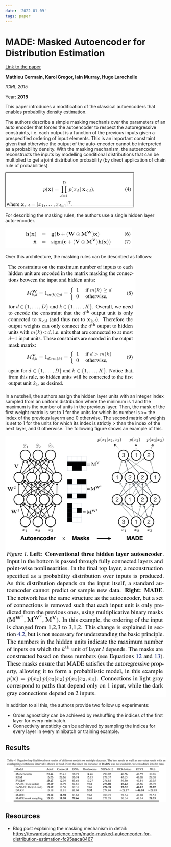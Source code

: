 ```yaml
---
date: '2022-01-09'
tags: paper
---
```

# MADE: Masked Autoencoder for Distribution Estimation

[Link to the paper](https://arxiv.org/abs/1502.03509)

**Mathieu Germain, Karol Gregor, Iain Murray, Hugo Larochelle**

*ICML 2015*

Year: **2015**


This paper introduces a modification of the classical autoencoders that enables probability density estimation.

The authors describe a simple masking mechanis over the parameters of an auto encoder that forces the autoencoder to respect the autoregressive constraints, i.e. each output is a function of the previous inputs given a prespecified ordering of input elements. This is an important constraint given that otherwise the output of the auto-encoder cannot be interpreted as a probability density. With the masking mechanism, the autoencoder reconstructs the inputs by modelling conditional distributions that can be multiplied to get a joint distribution probability (by direct application of chain rule of probabilities).

![](assets/germain2015/chain_rule.png)

For describing the masking rules, the authors use a single hidden layer auto-encoder.

![](assets/germain2015/autoencoder.png)

Over this architecture, the masking rules can be described as follows:

![](assets/germain2015/masking_rules.png)

In a nutshell, the authors assign the hidden layer units with an integer index sampled from an uniform distribution where the minimum is  1 and the maximum is the number of units in the previous layer. Then, the mask of the first weight matrix is set to 1 for the units for which its number is >= the index of the previous layerm and 0 otherwise. The second matrix of weights is set to 1 for the units for which its index is strictly > than the index of the next layer, and 0 otherwise. The following figure shows an example of this.

![](assets/germain2015/masking_example.png)

In addition to all this, the authors provide two follow up experiments:
- Order agnosticity can be achieved by reshuffling the indices of the first layer for every minibatch.
- Connectivity anosticity can be achieved by sampling the indices for every layer in every minibatch or training example.


## Results

![](assets/germain2015/results.png)

## Resources

- Blog post explaining the masking mechanism in detail: https://towardsdatascience.com/made-masked-autoencoder-for-distribution-estimation-fc95aaca8467